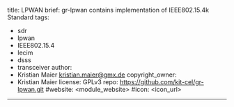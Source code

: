 title: LPWAN
brief: gr-lpwan contains implementation of IEEE802.15.4k Standard
tags:
  - sdr
  - lpwan
  - IEEE802.15.4
  - lecim
  - dsss
  - transceiver
author:
  - Kristian Maier <kristian.maier@gmx.de>
copyright_owner:
  - Kristian Maier
license: GPLv3
repo: https://github.com/kit-cel/gr-lpwan.git
#website: <module_website>
#icon: <icon_url>
---
